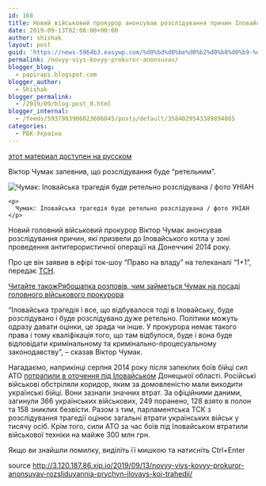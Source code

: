 ```yaml
---
id: 168
title: Новий військовий прокурор анонсував розслідування причин Іловайської трагедії
date: 2019-09-13T02:08:00+00:00
author: shishak
layout: post
guid: 'https://news-5964b3.easywp.com/%d0%bd%d0%be%d0%b2%d0%b8%d0%b9-%d0%b2%d1%96%d0%b9%d1%81%d1%8c%d0%ba%d0%be%d0%b2%d0%b8%d0%b9-%d0%bf%d1%80%d0%be%d0%ba%d1%83%d1%80%d0%be%d1%80-%d0%b0%d0%bd%d0%be%d0%bd%d1%81%d1%83%d0%b2%d0%b0%d0%b2/'
permalink: /novyy-viys-kovyy-prokuror-anonsuvav/
blogger_blog:
  - papirapi.blogspot.com
blogger_author:
  - Shishak
blogger_permalink:
  - /2019/09/blog-post_0.html
blogger_internal:
  - /feeds/5937983906023606845/posts/default/3584029543389894885
categories:
  - РБК-Україна
---
```

<a href="https://www.unian.net/society/10683924-novyy-voennyy-prokuror-anonsiroval-rassledovanie-prichin-ilovayskoy-tragedii.html" rel="alternate">этот материал доступен на русском</a>

Віктор Чумак запевнив, що розслідування буде “ретельним”.

<div>
  <div>
    <img alt="Чумак: Іловайська трагедія буде ретельно розслідувана / фото УНІАН" src="https://images.unian.net/photos/2019_09/1568338052-1191.jpg?0.1425974529161178" title="Чумак: Іловайська трагедія буде ретельно розслідувана / фото УНІАН" /></p> 
    
    <p>
      Чумак: Іловайська трагедія буде ретельно розслідувана / фото УНІАН
    </p>
  </div>
  
  <p>
    Новий головний військовий прокурор Віктор Чумак анонсував розслідування причин, які призвели до Іловайського котла у зоні проведення антитерористичної операції на Донеччині 2014 року.
  </p>
  
  <p>
    Про це він заявив в ефірі ток-шоу “Право на владу” на телеканалі “1+1”, передає <a href="https://tsn.ua/ukrayina/noviy-viyskoviy-prokuror-viktor-chumak-anonsuvav-rozsliduvannya-ilovayskoyi-tragediyi-1410462.html" rel="nofollow noopener noreferrer" target="_blank">ТСН</a>.
  </p>
  
  <p>
    <a target="_blank" data-src="https://images.unian.net/photos/2019_09/thumb_files/205_205_1568331377-9747.jpg" href="https://www.unian.ua/politics/10683909-ryaboshapka-rozpoviv-chim-zaymetsya-chumak-na-posadi-golovnogo-viyskovogo-prokurora.html?utm_source=unian&utm_medium=related_news&utm_campaign=related_news_in_post" rel="noopener noreferrer"><span>Читайте також</span><span>Рябошапка розповів, чим займеться Чумак на посаді головного військового прокурора</span></a>
  </p>
  
  <p>
    “Іловайська трагедія і все, що відбувалося тоді в Іловайську, буде розслідувано і буде розслідувано дуже ретельно. Політики можуть одразу давати оцінки, це зрада чи інше. У прокурора немає такого права і тому кваліфікація того, що там відбулося, буде і вона буде відповідати кримінальному та кримінально-процесуальному законодавству”, – сказав Віктор Чумак.
  </p>
  
  <p>
    Нагадаємо, наприкінці серпня 2014 року після запеклих боїв бійці сил АТО <a href="https://www.unian.ua/society/10666386-p-yata-richnicya-ilovayskoji-tragediji-shcho-potribno-znati-pro-odnu-z-storinok-viyni-na-donbasi-video.html" target="_blank" rel="noopener noreferrer">потрапили в оточення під Іловайськом</a> Донецької області. Російські військові обстріляли коридор, яким за домовленістю мали виходити українські бійці. Вони зазнали значних втрат. За офіційними даними, загинули 366 українських військових, 249 поранено, 128 взято в полон та 158 зниклих безвісти. Разом з тим, парламентська ТСК з розслідування трагедії оцінює загальні втрати українських військ у тисячу осіб. Крім того, сили АТО за час боїв під Іловайськом втратили військової техніки на майже 300 млн грн.
  </p>
</div>

Якщо ви знайшли помилку, видiлiть її мишкою та натисніть Ctrl+Enter

source <http://3.120.187.86.xip.io/2019/09/13/novyy-viys-kovyy-prokuror-anonsuvav-rozsliduvannia-prychyn-ilovays-koi-trahedii/>